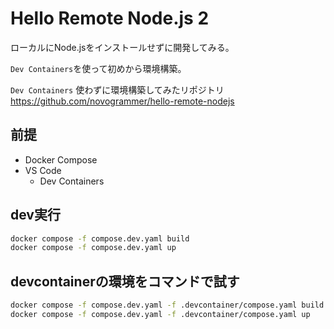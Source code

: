 # Hello Remote Node.js 2

ローカルにNode.jsをインストールせずに開発してみる。

`Dev Containers`を使って初めから環境構築。


 `Dev Containers` 使わずに環境構築してみたリポジトリ
https://github.com/novogrammer/hello-remote-nodejs


## 前提
+ Docker Compose
+ VS Code
  + Dev Containers


## dev実行
```bash
docker compose -f compose.dev.yaml build
docker compose -f compose.dev.yaml up
```

## devcontainerの環境をコマンドで試す
```bash
docker compose -f compose.dev.yaml -f .devcontainer/compose.yaml build
docker compose -f compose.dev.yaml -f .devcontainer/compose.yaml up
```



